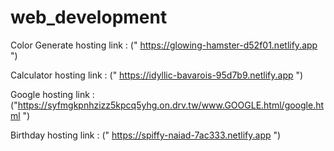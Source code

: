 # web_development
Color Generate hosting link : (" https://glowing-hamster-d52f01.netlify.app ")

Calculator hosting link : (" https://idyllic-bavarois-95d7b9.netlify.app ")

Google hosting link : ("https://syfmgkpnhzizz5kpcq5yhg.on.drv.tw/www.GOOGLE.html/google.html ")

Birthday hosting link : (" https://spiffy-naiad-7ac333.netlify.app ")
